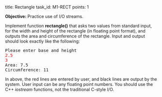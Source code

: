 title: Rectangle
task_id: M1-RECT
points: 1

**Objective:** Practice use of I/O streams.

Implement function **rectangle()** that asks two values from standard
input, for the width and height of the rectangle (in floating point
format), and outputs the area and circumference of the rectangle.
Input and output should look exactly like the following:

<pre>
Please enter base and height
<font color="red">2.5
3</font>
Area: 7.5
Circumference: 11
</pre>

In above, the red lines are entered by user, and black lines are
output by the system. User input can be any floating point numbers.
You should use the C++ *iostream* functions, not the traditional
C-style I/O.
